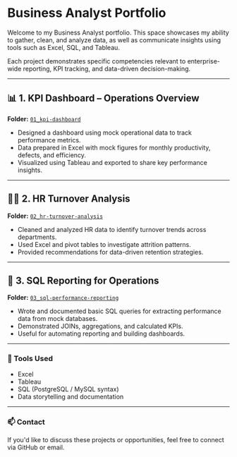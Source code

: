 # Business Analyst Portfolio

Welcome to my Business Analyst portfolio. This space showcases my ability to gather, clean, and analyze data, as well as communicate insights using tools such as Excel, SQL, and Tableau.

Each project demonstrates specific competencies relevant to enterprise-wide reporting, KPI tracking, and data-driven decision-making.

---

## 📊 1. KPI Dashboard – Operations Overview
**Folder:** [`01_kpi-dashboard`](./01_kpi-dashboard)

- Designed a dashboard using mock operational data to track performance metrics.
- Data prepared in Excel with mock figures for monthly productivity, defects, and efficiency.
- Visualized using Tableau and exported to share key performance insights.

---

## 🧑‍💼 2. HR Turnover Analysis
**Folder:** [`02_hr-turnover-analysis`](./02_hr-turnover-analysis)

- Cleaned and analyzed HR data to identify turnover trends across departments.
- Used Excel and pivot tables to investigate attrition patterns.
- Provided recommendations for data-driven retention strategies.

---

## 🧮 3. SQL Reporting for Operations
**Folder:** [`03_sql-performance-reporting`](./03_sql-performance-reporting)

- Wrote and documented basic SQL queries for extracting performance data from mock databases.
- Demonstrated JOINs, aggregations, and calculated KPIs.
- Useful for automating reporting and building dashboards.

---

### 🔧 Tools Used
- Excel
- Tableau
- SQL (PostgreSQL / MySQL syntax)
- Data storytelling and documentation

---

### 📫 Contact
If you'd like to discuss these projects or opportunities, feel free to connect via GitHub or email.

